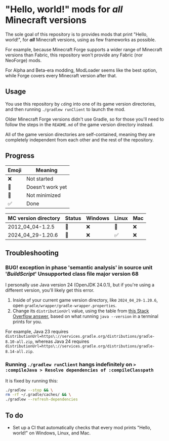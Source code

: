 # "Hello, world!" mods for ***all*** Minecraft versions

The sole goal of this repository is to provides mods that print "Hello, world!", for ***all*** Minecraft versions, using as few frameworks as possible.

For example, because Minecraft Forge supports a wider range of Minecraft versions than Fabric, this repository won't provide any Fabric (nor NeoForge) mods.

For Alpha and Beta-era modding, ModLoader seems like the best option, while Forge covers every Minecraft version after that.

## Usage

You use this repository by `cd`ing into one of its game version directories, and then running `./gradlew runClient` to launch the mod.

Older Minecraft Forge versions didn't use Gradle, so for those you'll need to follow the steps in the `README.md` of the game version directory instead.

All of the game version directories are self-contained, meaning they are completely independent from each other and the rest of the repository.

## Progress

| Emoji | Meaning          |
|-------|------------------|
| ❌    | Not started      |
| 🚧    | Doesn't work yet |
| 🐘    | Not minimized    |
| ✅    | Done             |

| MC version directory     | Status | Windows | Linux | Mac |
|--------------------------|--------|---------|-------|-----|
| 2012_04_04-1.2.5         | 🚧     | ❌      | 🚧    | ❌  |
| 2024_04_29-1.20.6        | 🐘     | ❌      | ✅    | ❌  |

## Troubleshooting

### BUG! exception in phase 'semantic analysis' in source unit '_BuildScript_' Unsupported class file major version 68

I personally use Java version 24 (OpenJDK 24.0.1), but if you're using a different version, you'll likely get this error.

1. Inside of your current game version directory, like `2024_04_29-1.20.6`, open `gradle/wrapper/gradle-wrapper.properties`.
2. Change its `distributionUrl` value, using the table from [this Stack Overflow answer](https://stackoverflow.com/a/75117113/13279557), based on what running `java --version` in a terminal prints for you.

For example, Java 23 requires `distributionUrl=https\://services.gradle.org/distributions/gradle-8.10-all.zip`, whereas Java 24 requires `distributionUrl=https\://services.gradle.org/distributions/gradle-8.14-all.zip`.

### Running `./gradlew runClient` hangs indefinitely on `> :compileJava > Resolve dependencies of :compileClasspath`

It is fixed by running this:

```sh
./gradlew --stop && \
rm -rf ~/.gradle/caches/ && \
./gradlew --refresh-dependencies
```

## To do

- Set up a CI that automatically checks that every mod prints "Hello, world!" on Windows, Linux, and Mac.
